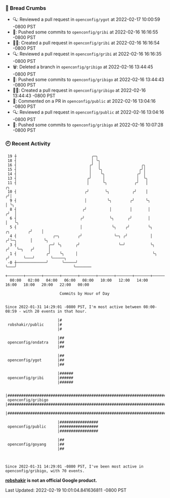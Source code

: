 ### 🍞 Bread Crumbs

 * 🔍: Reviewed a pull request in  `openconfig/ygot` at 2022-02-17 10:00:59 -0800 PST
 * 🚢: Pushed some commits to `openconfig/gribi` at 2022-02-16 16:16:55 -0800 PST
 * ✍🏼: Created a pull request in `openconfig/gribi` at 2022-02-16 16:16:54 -0800 PST
 * 🔍: Reviewed a pull request in  `openconfig/gribi` at 2022-02-16 16:16:35 -0800 PST
 * 🗑: Deleted a branch in `openconfig/gribigo` at 2022-02-16 13:44:45 -0800 PST
 * 🚢: Pushed some commits to `openconfig/gribigo` at 2022-02-16 13:44:43 -0800 PST
 * ✍🏼: Created a pull request in `openconfig/gribigo` at 2022-02-16 13:44:43 -0800 PST
 * 💬: Commented on a PR in  `openconfig/public` at 2022-02-16 13:04:16 -0800 PST
 * 🔍: Reviewed a pull request in  `openconfig/public` at 2022-02-16 13:04:16 -0800 PST
 * 🚢: Pushed some commits to `openconfig/gribigo` at 2022-02-16 10:07:28 -0800 PST

### 🕘 Recent Activity
```
 19 ┼                                 ╭─╮
 18 ┤                                 │ ╰╮
 16 ┤                                ╭╯  │                  ╭╮
 15 ┤                                │   ╰╮                ╭╯│
 14 ┤                                │    ╰╮              ╭╯ │
 13 ┤                               ╭╯     │              │  ╰╮
 11 ┤                               │      ╰╮            ╭╯   │                       ╭╮
 10 ┤                              ╭╯       ╰╮          ╭╯    │                      ╭╯│
  9 ┤                              │         ╰╮        ╭╯     ╰╮                     │ ╰╮
  8 ┤                             ╭╯          │        │       │                    ╭╯  │
  6 ┤                            ╭╯           ╰╮      ╭╯       │                    │   ╰╮
  5 ┤                            │             ╰╮    ╭╯        ╰╮        ╭╮        ╭╯    │
  4 ┤                ╭─╮        ╭╯              ╰─╮ ╭╯          │       ╭╯╰─╮      │     ╰╮
  3 ┤              ╭─╯ ╰╮      ╭╯                 ╰─╯           ╰╮     ╭╯   ╰─╮   ╭╯      │
  1 ┤             ╭╯    ╰╮     │                                 ╰╮   ╭╯      ╰───╯       ╰─────╮
 -0 ┼─────────────╯      ╰─────╯                                  ╰───╯                         ╰───────
    +───────+───────+───────+───────+───────+───────+───────+───────+───────+───────+───────+───────+────
  00:00   02:00   04:00   06:00   08:00   10:00   12:00   14:00   16:00   18:00   20:00   22:00   00:00   

						Commits by Hour of Day


Since 2022-01-31 14:29:01 -0800 PST, I'm most active between 08:00-08:59 - with 20 events in that hour.

```



```
                       |#
 robshakir/public      |#
                       |#

                       |##
 openconfig/ondatra    |##
                       |##

                       |##
 openconfig/ygot       |##
                       |##

                       |######
 openconfig/gribi      |######
                       |######

                       |######################################################################
 openconfig/gribigo    |######################################################################
                       |######################################################################

                       |#################
 openconfig/public     |#################
                       |#################

                       |##
 openconfig/goyang     |##
                       |##



Since 2022-01-31 14:29:01 -0800 PST, I've been most active in openconfig/gribigo, with 70 events.

```
**[robshakir](mailto:robjs@google.com) is not an official Google product.**  


Last Updated: 2022-02-19 10:01:04.841636811 -0800 PST
